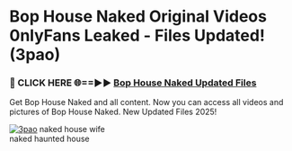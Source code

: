 # Bop House Naked Original Videos 0nlyFans Leaked - Files Updated! (3pao)

<h3>🔴 CLICK HERE 🌐==►► <a href="https://tinyurl.com/yckcrads" rel="nofollow">Bop House Naked Updated Files</a></h3>

Get Bop House Naked and all content. Now you can access all videos and pictures of Bop House Naked. New Updated Files 2025!

[![3pao](https://i.imgur.com/hpKpOFt.gif)](https://tinyurl.com/yckcrads)
naked house wife<br>
naked haunted house